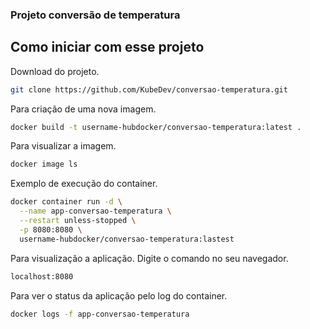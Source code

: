 ### Projeto conversão de temperatura

## Como iniciar com esse projeto

Download do projeto.

```bash
git clone https://github.com/KubeDev/conversao-temperatura.git
```

Para criação de uma nova imagem.

```bash
docker build -t username-hubdocker/conversao-temperatura:latest .
```

Para visualizar a imagem.

```bash
docker image ls
```

Exemplo de execução do container.

```bash
docker container run -d \
  --name app-conversao-temperatura \
  --restart unless-stopped \
  -p 8080:8080 \
  username-hubdocker/conversao-temperatura:lastest
```

Para visualização a aplicação. Digite o comando no seu navegador.

```bash
localhost:8080
```

Para ver o status da aplicação pelo log do container.

```bash
docker logs -f app-conversao-temperatura
```
